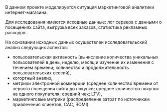 В данном проекте моделируется ситуация маркетинговой аналитики интернет-магазина. 

Для исследования имеются исходные данные: лог сервера с данными о посещениях сайта, выгрузка всех заказов, статистика рекламных расходов. 

На основании исходных данных осуществлен исследовательский анализ следующих аспектов:
- пользовательская активность (вычисление количества уникальных пользователей в день, неделю, месяц и изучение их изменения с течением времени; количество и продолжительность пользовательских сессий),
- когортный анализ,
- метрики электронной коммерции (среднее количество времени от первого посещения сайта до покупки; среднее количество покупок на одного покупателя; средний чек; LTV),
- маркетинговые метрики (распределение затрат по источникам привлечения клиентов, CAC, ROMI)
